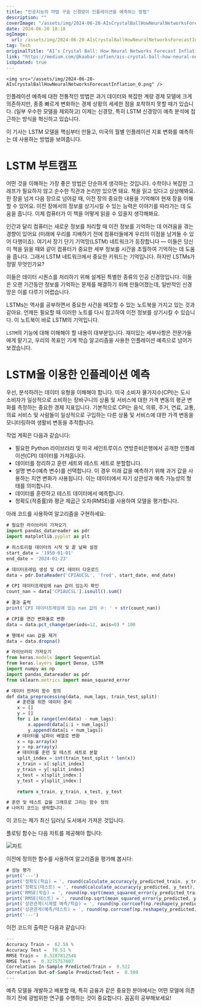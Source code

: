 ```yaml
---
title: "인공지능의 마법 구슬 신경망이 인플레이션을 예측하는 방법"
description: ""
coverImage: "/assets/img/2024-06-20-AIsCrystalBallHowNeuralNetworksForecastInflation_0.png"
date: 2024-06-20 18:18
ogImage:
  url: /assets/img/2024-06-20-AIsCrystalBallHowNeuralNetworksForecastInflation_0.png
tag: Tech
originalTitle: "AI’s Crystal Ball: How Neural Networks Forecast Inflation"
link: "https://medium.com/@kaabar-sofien/ais-crystal-ball-how-neural-networks-forecast-inflation-e2c1704332fe"
isUpdated: true
---
```


`<img src="/assets/img/2024-06-20-AIsCrystalBallHowNeuralNetworksForecastInflation_0.png" />`

인플레이션 예측에 대한 전통적인 방법은 과거 데이터와 복잡한 계량 경제 모델에 크게 의존하지만, 종종 빠르게 변화하는 경제 상황의 세세한 점을 포착하지 못할 때가 있습니다. (일부 우수한 모델을 제외하고) 이제는 신경망, 특히 LSTM 신경망이 예측 분석에 접근하는 방식을 혁신하고 있습니다.

이 기사는 LSTM 모델을 핵심부터 만들고, 미국의 월별 인플레이션 지표 변화를 예측하는 데 사용하는 방법을 보여줍니다.

# LSTM 부트캠프

<div class="content-ad"></div>

어떤 것을 이해하는 가장 좋은 방법은 단순하게 생각하는 것입니다. 수학이나 복잡한 그래프가 필요하지 않고 순수한 직관과 논리만 있으면 돼요. 책을 읽고 있다고 상상해봐요. 한 장을 넘겨 다음 장으로 넘어갈 때, 이전 장의 중요한 내용을 기억해야 현재 장을 이해할 수 있어요. 이전 장에서의 정보를 상기시킬 수 있는 능력은 이야기를 따라가는 데 도움을 줍니다. 이제 컴퓨터가 이 책을 어떻게 읽을 수 있을지 생각해봐요.

인간과 달리 컴퓨터는 새로운 정보를 처리할 때 이전 정보를 기억하는 데 어려움을 겪는 경향이 있어요 (미래에 우리를 지배하기 전에 컴퓨터들에게 우리의 이점을 남겨둘 수 있어 다행이죠). 여기서 장기 단기 기억망(LSTM) 네트워크가 등장합니다 — 이들은 당신이 책을 읽을 때와 같이 컴퓨터가 중요한 세부 정보를 시간을 초월하여 기억하는 데 도움을 줍니다. 그래서 LSTM 네트워크에서 중요한 키워드는 기억입니다. 하지만 LSTMs가 정말 무엇인가요?

이들은 데이터 시퀀스를 처리하기 위해 설계된 특별한 종류의 인공 신경망입니다. 이들은 오랜 기간동안 정보를 기억하는 문제를 해결하기 위해 만들어졌는데, 일반적인 신경망은 이를 다루기 어렵습니다.

LSTMs는 역사를 공부하면서 중요한 사건을 메모할 수 있는 노트북을 가지고 있는 것과 같아요. 언제든 필요할 때 이러한 노트를 다시 참고하여 이전 정보를 상기시킬 수 있습니다. 이 노트북이 바로 LSTM의 기억입니다.

<div class="content-ad"></div>

`LSTM`의 기능에 대해 이해해야 할 내용이 대부분입니다. 재미있는 세부사항은 전문가들에게 맡기고, 우리의 목표인 기계 학습 알고리즘을 사용한 인플레이션 예측으로 넘어가 보겠습니다.

# LSTM을 이용한 인플레이션 예측

우선, 분석하려는 데이터 유형을 이해해야 합니다. 미국 소비자 물가지수(CPI)는 도시 소비자가 일상적으로 소비하는 장바구니의 상품 및 서비스에 대한 가격 변동의 평균 변화를 측정하는 중요한 경제 지표입니다. 기본적으로 CPI는 음식, 의류, 주거, 연료, 교통, 의료 서비스 및 사람들이 일상적으로 구입하는 다른 상품 및 서비스에 대한 가격 변동을 모니터링하여 생활비 변동을 추적합니다.

작업 계획은 다음과 같습니다:

<div class="content-ad"></div>

- 필요한 Python 라이브러리 및 미국 세인트루이스 연방준비은행에서 공개한 인플레이션(CPI) 데이터를 가져옵니다.
- 데이터를 정리하고 훈련 세트와 테스트 세트로 분할합니다.
- 설명 변수(예측 변수)를 선택합니다. 이 경우 미래 값을 예측하기 위해 과거 값을 사용하는 지연 변화가 사용됩니다. 이는 데이터에서 자기 상관성과 예측 가능성의 형태를 의미합니다.
- 데이터를 훈련하고 테스트 데이터에서 예측합니다.
- 정확도(적중률)와 평균 제곱근 오차(RMSE)를 사용하여 모델을 평가합니다.

아래 코드를 사용하여 알고리즘을 구현하세요:

```js
# 필요한 라이브러리 가져오기
import pandas_datareader as pdr
import matplotlib.pyplot as plt

# 히스토리컬 데이터의 시작 및 끝 날짜 설정
start_date = '1950-01-01'
end_date = '2024-01-23'

# 데이터프레임 생성 및 CPI 데이터 다운로드
data = pdr.DataReader('CPIAUCSL', 'fred', start_date, end_date)

# CPI 데이터프레임에 nan 값이 있는지 확인
count_nan = data['CPIAUCSL'].isnull().sum()

# 결과 출력
print('CPI 데이터프레임에 있는 nan 값의 수: ' + str(count_nan))

# CPI를 연간 변화율로 변환
data = data.pct_change(periods=12, axis=0) * 100

# 행에서 nan 값을 제거
data = data.dropna()

# 라이브러리 가져오기
from keras.models import Sequential
from keras.layers import Dense, LSTM
import numpy as np
import pandas_datareader as pdr
from sklearn.metrics import mean_squared_error

# 데이터 전처리 함수 정의
def data_preprocessing(data, num_lags, train_test_split):
    # 훈련을 위한 데이터 준비
    x = []
    y = []
    for i in range(len(data) - num_lags):
        x.append(data[i:i + num_lags])
        y.append(data[i + num_lags])
    # 데이터를 넘파이 배열로 변환
    x = np.array(x)
    y = np.array(y)
    # 데이터를 훈련 및 테스트 세트로 분할
    split_index = int(train_test_split * len(x))
    x_train = x[:split_index]
    y_train = y[:split_index]
    x_test = x[split_index:]
    y_test = y[split_index:]

    return x_train, y_train, x_test, y_test

# 훈련 및 테스트 값을 그래프로 그리는 함수 정의
# 나머지 코드는 생략합니다.
```

이 코드는 제가 최신 딥러닝 도서에서 가져온 것입니다.

<div class="content-ad"></div>

플로팅 함수는 다음 차트를 제공해야 합니다:

![차트](/assets/img/2024-06-20-AIsCrystalBallHowNeuralNetworksForecastInflation_1.png)

이전에 정의한 함수를 사용하여 알고리즘을 평가해 봅시다:

```js
# 성능 평가
print('---')
print('정확도(학습) = ', round(calculate_accuracy(y_predicted_train, y_train), 2), '%')
print('정확도(테스트) = ', round(calculate_accuracy(y_predicted, y_test), 2), '%')
print('RMSE(학습) = ', round(np.sqrt(mean_squared_error(y_predicted_train, y_train)), 10))
print('RMSE(테스트) = ', round(np.sqrt(mean_squared_error(y_predicted, y_test)), 10))
print('상관관계(시계열 예측/학습) = ', round(np.corrcoef(np.reshape(y_predicted_train, (-1)), y_train)[0][1], 3))
print('상관관게(예측/테스트) = ', round(np.corrcoef(np.reshape(y_predicted, (-1)), np.reshape(y_test, (-1)))[0][1], 3))
print('---')
```

<div class="content-ad"></div>

이전 코드의 출력은 다음과 같습니다:

```js
---
Accuracy Train =  62.58 %
Accuracy Test =  70.51 %
RMSE Train =  0.3287812546
RMSE Test =  0.3275757807
Correlation In-Sample Predicted/Train =  0.522
Correlation Out-of-Sample Predicted/Test =  0.509
---
```

예측 모델을 개발하고 배포할 때, 특히 금융과 같은 중요한 분야에서는 어떤 모델에 의존하기 전에 광범위한 연구를 수행하는 것이 중요합니다. 꼼꼼히 공부해보세요!
